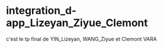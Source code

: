 # integration_d-app_Lizeyan_Ziyue_Clemont
c'est le tp final de YIN_Lizeyan, WANG_Ziyue et Clemont VARA
